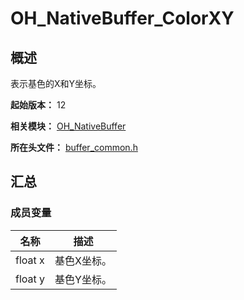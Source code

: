 # OH_NativeBuffer_ColorXY

## 概述

表示基色的X和Y坐标。

**起始版本：** 12

**相关模块：** [OH_NativeBuffer](capi-oh-nativebuffer.md)

**所在头文件：** [buffer_common.h](capi-buffer-common-h.md)

## 汇总

### 成员变量

| 名称    | 描述        |
| ------- | ----------- |
| float x | 基色X坐标。 |
| float y | 基色Y坐标。 |


